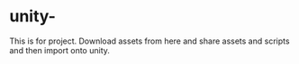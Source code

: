 # unity-
This is for project.
Download assets from here and share assets and scripts and then import onto unity.

